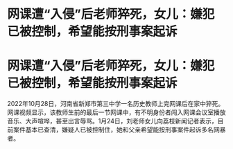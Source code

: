 # 网课遭“入侵”后老师猝死，女儿：嫌犯已被控制，希望能按刑事案起诉

# 网课遭“入侵”后老师猝死，女儿：嫌犯已被控制，希望能按刑事案起诉

2022年10月28日，河南省新郑市第三中学一名历史教师上完网课后在家中猝死。网课视频显示，该教师生前的最后一节网课中，有不明身份者闯入网课会议室播放音乐、大声喧哗，甚至出言辱骂。1月24日，刘老师女儿向荔枝新闻记者表示，目前案件基本已查清，嫌疑人已被控制住，她和父亲希望能按刑事案件起诉多名网暴者。

